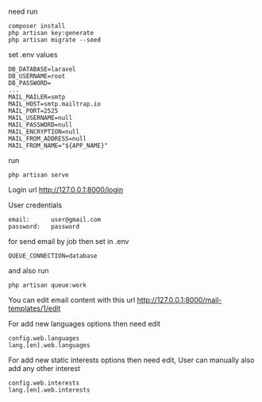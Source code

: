 need run 

```
composer install
php artisan key:generate
php artisan migrate --seed 
```

set .env values
```
DB_DATABASE=laravel
DB_USERNAME=root
DB_PASSWORD=
...
MAIL_MAILER=smtp
MAIL_HOST=smtp.mailtrap.io
MAIL_PORT=2525
MAIL_USERNAME=null
MAIL_PASSWORD=null
MAIL_ENCRYPTION=null
MAIL_FROM_ADDRESS=null
MAIL_FROM_NAME="${APP_NAME}"
```

run 
```
php artisan serve
```

Login url http://127.0.0.1:8000/login

User credentials
```
email:      user@gmail.com
password:   password
```

for send email by job then set in .env
```
QUEUE_CONNECTION=database
```

and also run 

```
php artisan queue:work
```
You can edit email content with this url http://127.0.0.1:8000/mail-templates/1/edit


For add new languages options then need edit

```
config.web.languages
lang.[en].web.languages
```

For add new static interests options then need edit, User can manually also add any other interest
```
config.web.interests
lang.[en].web.interests
```

